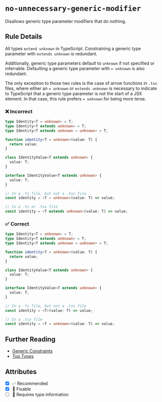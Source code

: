 # `no-unnecessary-generic-modifier`

Disallows generic type parameter modifiers that do nothing.

## Rule Details

All types `extend unknown` in TypeScript.
Constraining a generic type parameter with `extends unknown` is redundant.

Additionally, generic type parameters default to `unknown` if not specified or inferrable.
Defaulting a generic type parameter with `= unknown` is also redundant.

The only exception to those two rules is the case of arrow functions in `.tsx` files, where either an `= unknown` or `extends unknown` is necessary to indicate to TypeScript that a generic type parameter is not the start of a JSX element.
In that case, this rule prefers `= unknown` for being more terse.

<!--tabs-->

### ❌ Incorrect

```ts
type Identity<T = unknown> = T;
type Identity<T extends unknown> = T;
type Identity<T extends unknown = unknown> = T;

function identity<T = unknown>(value: T) {
  return value;
}

class IdentityValue<T extends unknown> {
  value: T;
}

interface IdentityValue<T extends unknown> {
  value: T;
}

// In a .ts file, but not a .tsx file
const identity = <T = unknown>(value: T) => value;

// In a .ts or .tsx file
const identity = <T extends unknown>(value: T) => value;
```

### ✅ Correct

```ts
type Identity<T = unknown> = T;
type Identity<T extends unknown> = T;
type Identity<T extends unknown = unknown> = T;

function identity<T = unknown>(value: T) {
  return value;
}

class IdentityValue<T extends unknown> {
  value: T;
}

interface IdentityValue<T extends unknown> {
  value: T;
}

// In a .ts file, but not a .tsx file
const identity = <T>(value: T) => value;

// In a .tsx file
const identity = <T = unknown>(value: T) => value;
```

## Further Reading

- [Generic Constraints](https://www.typescriptlang.org/docs/handbook/2/generics.html#generic-constraints)
- [Top Types](https://en.wikipedia.org/wiki/Top_type)

## Attributes

- [x] ✅ Recommended
- [x] 🔧 Fixable
- [ ] 💭 Requires type information
